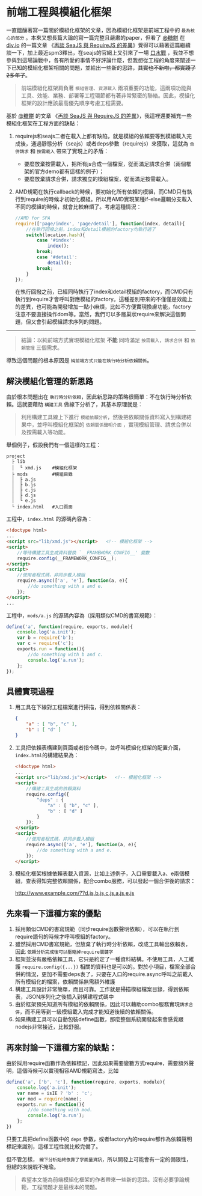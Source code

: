 # 前端工程與模組化框架

一直醞釀著寫一篇關於模組化框架的文章，因為模組化框架是前端工程中的 ``最為核心的部分`` 。本來又想長篇大論的寫一篇完整且嚴肅的paper，但看了 [@糖餅](https://github.com/aui) 在 [div.io](http://div.io/) 的一篇文章 《[再談 SeaJS 與 RequireJS 的差異](http://div.io/topic/430)》覺得可以藉著這篇繼續談一下，加上最近spm3釋出，在seajs的官網上又引來了一場 [口水戰](https://github.com/seajs/seajs/issues/454) ，我並不想參與到這場論戰中，各有所愛的事情不好評論什麼，但我想從工程的角度來闡述一下已知的模組化框架相關的問題，並給出一些新的思路，~~其實也不新啦，都實踐了2多年了~~。

> 前端模組化框架肩負著 ``模組管理``、``資源載入`` 兩項重要的功能，這兩項功能與工具、效能、業務、部署等工程環節都有著非常緊密的聯絡。因此，模組化框架的設計應該最高優先順序考慮工程需要。

基於 [@糖餅](https://github.com/aui) 的文章 《[再談 SeaJS 與 RequireJS 的差異](http://div.io/topic/430)》，我這裡還要補充一些模組化框架在工程方面的缺點：

1. requirejs和seajs二者在載入上都有缺陷，就是模組的依賴要等到模組載入完成後，通過靜態分析（seajs）或者deps參數（requirejs）來獲取，這就為 ``合併請求`` 和 ``按需載入`` 帶來了實現上的矛盾：
    * 要麼放棄按需載入，把所有js合成一個檔案，從而滿足請求合併（兩個框架的官方demo都有這樣的例子）；
    * 要麼放棄請求合併，請求獨立的模組檔案，從而滿足按需載入。
2. AMD規範在執行callback的時候，要初始化所有依賴的模組，而CMD只有執行到require的時候才初始化模組。所以用AMD實現某種if-else邏輯分支載入不同的模組的時候，就會比較麻煩了。考慮這種情況：

    ```javascript
    //AMD for SPA
    require(['page/index', 'page/detail'], function(index, detail){
        //在執行回撥之前，index和detail模組的factory均執行過了
        switch(location.hash){
            case '#index':
                index();
            break;
            case '#detail':
                detail();
            break;
        }
    });
    ```

    在執行回撥之前，已經同時執行了index和detail模組的factory，而CMD只有執行到require才會呼叫對應模組的factory。這種差別帶來的不僅僅是效能上的差異，也可能為開發增加一點小麻煩，比如不方便實現換膚功能，factory注意不要直接操作dom等。當然，我們可以多層巢狀require來解決這個問題，但又會引起模組請求序列的問題。

-------------------------
> 結論：以純前端方式實現模組化框架 **不能** 同時滿足 ``按需載入``，``請求合併`` 和 ``依賴管理`` 三個需求。

導致這個問題的根本原因是 ``純前端方式只能在執行時分析依賴關係``。

## 解決模組化管理的新思路

由於根本問題出在 ``執行時分析依賴``，因此新思路的策略很簡單：不在執行時分析依賴。這就要藉助 ``構建工具`` 做線下分析了，其基本原理就是：

> 利用構建工具線上下進行 ``模組依賴分析``，然後把依賴關係資料寫入到構建結果中，並呼叫模組化框架的 ``依賴關係聲明介面`` ，實現模組管理、請求合併以及按需載入等功能。

舉個例子，假設我們有一個這樣的工程：

```
project
  ├ lib
  │  └ xmd.js    #模組化框架
  ├ mods         #模組目錄
  │  ├ a.js
  │  ├ b.js
  │  ├ c.js
  │  ├ d.js
  │  └ e.js
  └ index.html   #入口頁面
```

工程中，``index.html`` 的源碼內容為：

```html
<!doctype html>
...
<script src="lib/xmd.js"></script>   <!-- 模組化框架 -->
<script>
    //等待構建工具生成資料替換 `__FRAMEWORK_CONFIG__' 變數
    require.config(__FRAMEWORK_CONFIG__);
</script>
<script>
    //使用者程式碼，非同步載入模組
    require.async(['a', 'e'], function(a, e){
        //do something with a and e.
    });
</script>
...
```

工程中，``mods/a.js`` 的源碼內容為（採用類似CMD的書寫規範）：

```javascript
define('a', function(require, exports, module){
    console.log('a.init');
    var b = require('b');
    var c = require('c');
    exports.run = function(){
        //do something with b and c.
        console.log('a.run');
    };
});
```

## 具體實現過程

1. 用工具在下線對工程檔案進行掃描，得到依賴關係表：

    ```json
    {
        "a" : [ "b", "c" ],
        "b" : [ "d" ]
    }
    ```

2. 工具把依賴表構建到頁面或者指令碼中，並呼叫模組化框架的配置介面，``index.html``的構建結果為：

    ```html
    <!doctype html>
    ...
    <script src="lib/xmd.js"></script>   <!-- 模組化框架 -->
    <script>
        //構建工具生成的依賴資料
        require.config({
            "deps" : {
                "a" : [ "b", "c" ],
                "b" : [ "d" ]
            }
        });
    </script>
    <script>
        //使用者程式碼，非同步載入模組
        require.async(['a', 'e'], function(a, e){
            //do something with a and e.
        });
    </script>
    ```

3. 模組化框架根據依賴表載入資源，比如上述例子，入口需要載入a、e兩個模組，查表得知完整依賴關係，配合combo服務，可以發起一個合併後的請求：

    http://www.example.com/??d.js,b.js,c.js,a.js,e.js

## 先來看一下這種方案的優點

1. 採用類似CMD的書寫規範（同步require函數聲明依賴），可以在執行到require語句的時候才呼叫模組的factory。
1. 雖然採用CMD書寫規範，但放棄了執行時分析依賴，改成工具輸出依賴表，因此 ``依賴分析完成後可以壓縮掉require關鍵字``
1. 框架並沒有嚴格依賴工具，它只是約定了一種資料結構。不使用工具，人工維護 ``require.config({...})`` 相關的資料也是可以的。對於小項目，檔案全部合併的情況，更加不需要deps表了，只要在入口的require.async呼叫之前載入所有模組化的檔案，依賴關係無需額外維護
1. 構建工具設計非常簡單，而且可靠。工作就是掃描模組檔案目錄，得到依賴表，JSON序列化之後插入到構建程式碼中
1. 由於框架預先知道所有模組的依賴關係，因此可以藉助combo服務實現``請求合併``，而不用等到一級模組載入完成才能知道後續的依賴關係。
1. 如果構建工具可以自動包裝define函數，那麼整個系統開發起來會感覺跟nodejs非常接近，比較舒服。

## 再來討論一下這種方案的缺點：

由於採用require函數作為依賴標記，因此如果需要變數方式require，需要額外聲明，這個時候可以實現相容AMD規範寫法，比如

```javascript
define('a', ['b', 'c'], function(require, exports, module){
    console.log('a.init');
    var name = isIE ? 'b' : 'c';
    var mod = require(name);
    exports.run = function(){
        //do something with mod.
        console.log('a.run');
    };
})
```

只要工具把define函數中的 ``deps`` 參數，或者factory內的require都作為依賴聲明標記來識別，這樣工程性就比較完備了。

但不管怎樣， ``線下分析始終依靠了字面量資訊``，所以開發上可能會有一定的侷限性，但總的來說瑕不掩瑜。

> 希望本文能為前端模組化框架的作者帶來一些新的思路。沒有必要爭論規範，工程問題才是最根本的問題。
